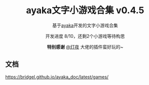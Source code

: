 <div align="center">

# ayaka文字小游戏合集 v0.4.5

基于[ayaka](https://github.com/bridgeL/nonebot-plugin-ayaka)开发的文字小游戏合集

开发进度 8/10，还剩2个小游戏等待构思

**特别感谢**  [@灯夜](https://github.com/lunexnocty/Meiri) 大佬的插件蛮好玩的~

</div>

## 文档

https://bridgel.github.io/ayaka_doc/latest/games/
